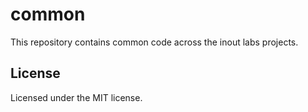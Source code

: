 # common
This repository contains common code across the inout labs projects.

## License
Licensed under the MIT license.
